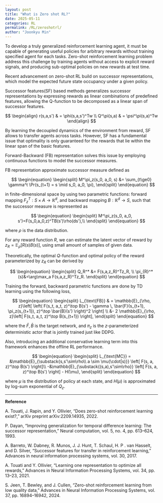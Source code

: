 ```yaml
---
layout: post
title: "What is Zero shot RL?"
date: 2025-05-11
categories: RL
permalink: /RL/zeroshotrl/
author: "Joonkyu Min"
---
```



To develop a truly generalized reinforcement learning agent, it must be capable of generating useful policies for arbitrary rewards without training specified agent for each tasks.
Zero-shot reinforcement learning problem address this challenge by training agents without access to explicit reward signals, and producing sub-optimal policies on new rewards at test time.

Recent advancement on zero-shot RL build on successor representations, which model the expected future state occupancy under a given policy.

Successor features(SF) based methods generalizes successor representations by expressing rewards as linear combinations of predefined features, allowing the Q-function to be decomposed as a linear span of successor features.

$$
\begin{align}
r(s,a,s') & = \phi(s,a,s')^Tw \\
Q^\pi(s,a) & = \psi^\pi(s,a)^Tw
\end{align}
$$

By learning the decoupled dynamics of the environment from reward, SF allows to transfer agents across tasks.
However, SF has a fundamental issue that optimality is only guaranteed for the rewards that lie within the linear span of the basic features.

Forward-Backward (FB) representation solves this issue by employing continuous functions to model the successor measures.

FB representation approximate successor measure defined as 

$$
\begin{equation}
\begin{split}
M^\pi_z(s_0, a_0, s) &= \sum_{t\ge0} \gamma^t \Pr(s_{t+1} = s \mid s_0, a_0, \pi),
\end{split}
\end{equation}
$$

in finite-dimensional space by using two parametric functions: forward mapping $F_{z}^T: S\times A\to \mathbb{R}^d$, 
and backward mapping $B: \mathbb{R}^d\to S$, such that the successor measure is represented as 

$$
\begin{equation}
\begin{split}
M^\pi_z(s_0, a_0, s')=F(s_0,a_0,z)^TB(s')\rho(ds'),\\
\end{split}
\end{equation}
$$

where $\rho$ is the data distribution.

For any reward function $R$, 
we can estimate the latent vector of reward by $z_R =\mathbb{E}_\rho[R(s)B(s)]$, using small amount of samples of given data.

Theoretically, the optimal $Q$-function and optimal policy of the reward parameterized by $z_R$ can be derived by 

$$
\begin{equation}
    \begin{split}
        Q_R^* &= F(s,a,z_R)^Tz_R, \\
        \pi_{R}^*(s)&=\arg\max_a  F(s,a,z_R)^Tz_R.
    \end{split}
\end{equation}
$$

Training the forward, backward parametric functions are done by TD learning using the following loss,

$$
\begin{equation}
\begin{split}
L_{\text{FB}} & = \mathbb{E}_{\rho, z}\left[ \left( F(s_t, a_t, z)^\top B(s') - \gamma \, \bar{F}(s_{t+1}, \pi_z(s_{t+1}), z)^\top \bar{B}(s') \right)^2 \right] \\
&- 2 \mathbb{E}_{\rho, z}\left[ F(s_t, a_t, z)^\top B(s_{t+1}) \right],
\end{split}
\end{equation}
$$

where the $\bar{F}, \bar{B}$ is the target network, and $\pi_z$ is the $z$-parameterized deterministic actor that is jointly trained just like DDPG.

Also, introducing an additional conservative learning term into this framework enhances the offline RL performance.

$$
\begin{equation}
\begin{split}
    L_{\text{MC}} = 
&\mathbb{E}_{\substack{s,s'\sim\rho\\ a \sim \mu(\cdot|s)}}
\left[ F(s, a, z)^\top B(s') \right]\\
	-&\mathbb{E}_{\substack{(s,a),s'\sim\rho}}
\left[ F(s, a, z)^\top B(s') \right] - H(\mu),
\end{split}
\end{equation}
$$

where $\mu$ is the distribution of policy at each state, 
and $H(\mu)$ is approximated by log-sum exponential of $Q_z$.


---
**Reference**

A. Touati, J. Rapin, and Y. Ollivier, “Does zero-shot reinforcement learning exist?,” arXiv preprint arXiv:2209.14935, 2022.

P. Dayan, “Improving generalization for temporal difference learning: The successor representation,” Neural computation, vol. 5, no. 4,
pp. 613–624, 1993.

A. Barreto, W. Dabney, R. Munos, J. J. Hunt, T. Schaul, H. P . van Hasselt, and D. Silver, “Successor features for transfer in reinforcement learning,” Advances in neural information processing systems, vol. 30, 2017.

A. Touati and Y. Ollivier, “Learning one representation to optimize all rewards,” Advances in Neural Information Processing Systems, vol. 34, pp. 13–23, 2021.

S. Jeen, T. Bewley, and J. Cullen, “Zero-shot reinforcement learning from low quality data,” Advances in Neural Information Processing Systems, vol. 37, pp. 16894–16942, 2024.